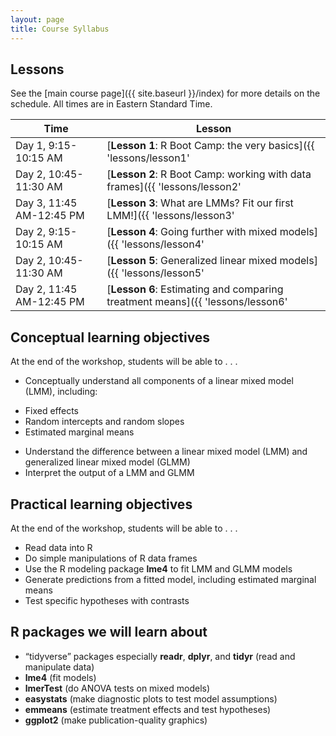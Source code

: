 ```yaml
---
layout: page
title: Course Syllabus
---
```


## Lessons

See the [main course page]({{ site.baseurl }}/index) for more details on the schedule. All times are in Eastern Standard Time.

Time                             | Lesson
-------------------------------- | ----------------------------------------------------------
Day 1, 9:15-10:15 AM             | [**Lesson 1**: R Boot Camp: the very basics]({{ 'lessons/lesson1' | relative_url }})
Day 2, 10:45-11:30 AM            | [**Lesson 2**: R Boot Camp: working with data frames]({{ 'lessons/lesson2' | relative_url }})
Day 3, 11:45 AM-12:45 PM         | [**Lesson 3**: What are LMMs? Fit our first LMM!]({{ 'lessons/lesson3' | relative_url }})
Day 2, 9:15-10:15 AM             | [**Lesson 4**: Going further with mixed models]({{ 'lessons/lesson4' | relative_url }})
Day 2, 10:45-11:30 AM            | [**Lesson 5**: Generalized linear mixed models]({{ 'lessons/lesson5' | relative_url }})
Day 2, 11:45 AM-12:45 PM         | [**Lesson 6**: Estimating and comparing treatment means]({{ 'lessons/lesson6' | relative_url }})

## Conceptual learning objectives

At the end of the workshop, students will be able to . . . 

-	Conceptually understand all components of a linear mixed model (LMM), including: 
  +	Fixed effects
  +	Random intercepts and random slopes
  +	Estimated marginal means
- Understand the difference between a linear mixed model (LMM) and generalized linear mixed model (GLMM)
-	Interpret the output of a LMM and GLMM

## Practical learning objectives

At the end of the workshop, students will be able to . . .

- Read data into R
- Do simple manipulations of R data frames
- Use the R modeling package **lme4** to fit LMM and GLMM models
-	Generate predictions from a fitted model, including estimated marginal means
-	Test specific hypotheses with contrasts

## R packages we will learn about

-	“tidyverse” packages especially **readr**, **dplyr**, and **tidyr** (read and manipulate data)
-	**lme4** (fit models)
- **lmerTest** (do ANOVA tests on mixed models)
- **easystats** (make diagnostic plots to test model assumptions)
-	**emmeans** (estimate treatment effects and test hypotheses)
-	**ggplot2** (make publication-quality graphics)

